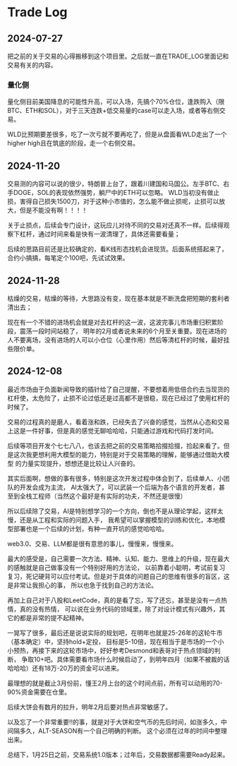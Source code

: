 # Trade Log

## 2024-07-27

把之前的关于交易的心得搬移到这个项目里。之后就一直在TRADE_LOG里面记和交易有关的内容。

### 量化侧
量化侧目前美国降息的可能性升高，可以入场，先搞个70%仓位，逢跌购入（限BTC、ETH和SOL），对于三天连跌+低交易量的case可以走入场，或者等右侧交易。

WLD比预期要差很多，吃了一次亏就不要再吃了，但是从盘面看WLD走出了一个higher high且在筑底的阶段，走一个右侧交易。


## 2024-11-20

交易测的内容可以说的很少，特朗普上台了，跟着川建国和马国公。左手BTC、右手DOGE，SOL的表现依然强势，躺尸中的ETH可以忽略。
WLD当初没有做止损，害得自己损失1500刀，对于这种小市值的，怎么能不做止损呢，止损可以放大，但是不能没有啊！！！！

关于止损点，后续会专门设计，这玩应儿对待不同的交易对还真不一样。后续得观察下杠杆，通过时间来看是快有一波清理了，具体还需要看量；

后续的思路目前还是比较确定的，看K线形态找机会进现货。后面系统搭起来了，合约小搞搞，每笔定个100吧，先试试效果。

## 2024-11-28

枯燥的交易，枯燥的等待，大思路没有变，现在基本就是不断洗盘把短期的套利者清出去；

现在有一个不错的进场机会就是对去杠杆的这一波，这波完事儿市场重归积累阶段，震荡一段时间站稳了，
明年的2月或者说未来的6个月至关重要。现在进场的人不要离场，没有进场的人可以小仓位（心里作用）然后等清杠杆的时候，最好挂些限价单。

## 2024-12-08

最近市场由于负面新闻导致的插针给了自己提醒，不要想着用低倍合约去当现货的杠杆使，太危险了，止损不论过低还是过高都不是很稳，现在已经过了使用杠杆的时候了。

交易的过程真的是磨人，看着涨和跌，已经失去了兴奋的感觉，当然从心态和交易上这是一件好事，但是真的感觉无聊哈哈哈，只能通过游戏和代码打发时间。

后续等项目开发个七七八八，也该去把之前的交易策略拾掇拾掇，捡起来看了。但是这次我更想利用大模型的能力，特别是对于交易策略的理解，能够通过借助大模型
的力量实现提升，想想还是比较让人兴奋的。

其实后面啊，想做的事有很多，特别是这次开发过程中体会到了，后续单人、小团队的开发会成为主流，
AI太强大了，可以武装一个后端为各个语言的开发者，甚至到全栈工程师（当然这个最好是有实际的功夫，不然还是很慢）

所以后续除了交易，AI是特别想学习的一个方向，倒也不是从理论学起，这样太慢，还是从工程和实际的问题入手，
我希望可以掌握模型的训练和优化，本地模型部署也是一个后续的计划，有种一直开坑的感觉哈哈哈。

web3.0、交易、LLM都是很有意思的事儿，慢慢来，慢慢来。

最大的感受是，自己需要一次方法、精神、认知、能力、思维上的升级，现在最大的感触就是自己做事没有一个特别好用的方法论，
以前靠着小聪明，考试前复习复习，死记硬背可以应付考试。但是对于具体的问题自己的思维有很多的盲区，这是非常让我担心的事，
所以也急于找到自己的方法论。

再加上自己对于八股和LeetCode，真的是看了忘，写了还忘，甚至是没有一点热情，真的没有热情，
可以说在业务代码的领域里，除了对设计模式有兴趣外，其它的都是非常的提不起精神。

一晃写了很多，最后还是说说实际的规划吧，在明年也就是25-26年的这轮牛市（基本确定）中，坚持hold+定投，
目标是5-10倍，现在相当于是市场的一个小小预热，再接下来的这轮市场中，好好参考Desmond和表哥对于热点领域的判断，
争取10+吧。具体需要看市场什么时候启动了，到明年四月（如果不被裁的话哈哈哈）还有18万-20万的资金可以进来。

最理想的就是截止3月份前，懂王2月上台的这个时间点前，所有可以动用的70-90%资金需要在仓里。

后续大饼会有数月的拉升，明年2月后要对热点非常敏感了。

以及忘了一个非常重要‼️的事，就是对于大饼和空气币的先后时间，如涨多久，中间隔多久，ALT-SEASON有一个自己明确的判断。
这个必须在过年的时间中整理出来。

总结下，1月25日之前，交易系统1.0版本；过年后，交易数据都需要Ready起来。